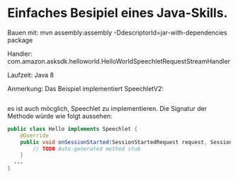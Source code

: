 # Einfaches Besipiel eines Java-Skills.

Bauen mit: mvn assembly:assembly -DdescriptorId=jar-with-dependencies package

Handler: com.amazon.asksdk.helloworld.HelloWorldSpeechletRequestStreamHandler

Laufzeit: Java 8

Anmerkung:
Das Beispiel implementiert SpeechletV2:
```java public class HelloWorldSpeechlet implements SpeechletV2;
```
es ist auch möcglich, Speechlet zu implementieren.
Die Signatur der Methode würde wie folgt aussehen:

```java
public class Hello implements Speechlet {
	@Override
	public void onSessionStarted(SessionStartedRequest request, Session session) throws SpeechletException {
		// TODO Auto-generated method stub
	}
  ...
}
```
